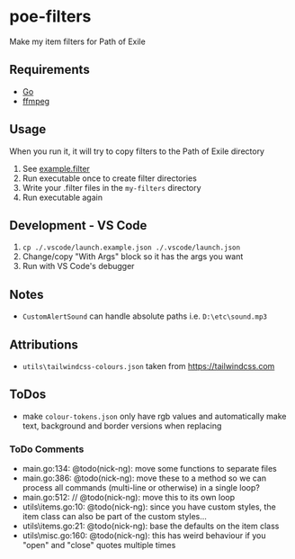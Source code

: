 # poe-filters
Make my item filters for Path of Exile

## Requirements

- [Go](https://go.dev/)
- [ffmpeg](https://ffmpeg.org/)

## Usage

When you run it, it will try to copy filters to the Path of Exile directory

1. See [example.filter](https://github.com/nick-ng/poe-filters/blob/main/my-filters/example.filter)
2. Run executable once to create filter directories
3. Write your .filter files in the `my-filters` directory
4. Run executable again

## Development - VS Code
1. `cp ./.vscode/launch.example.json ./.vscode/launch.json`
2. Change/copy "With Args" block so it has the args you want
3. Run with VS Code's debugger

## Notes

- `CustomAlertSound` can handle absolute paths i.e. `D:\etc\sound.mp3`

## Attributions

- `utils\tailwindcss-colours.json` taken from https://tailwindcss.com

## ToDos

- make `colour-tokens.json` only have rgb values and automatically make text, background and border versions when replacing

### ToDo Comments

- main.go:134: @todo(nick-ng): move some functions to separate files
- main.go:386: @todo(nick-ng): move these to a method so we can process all commands (multi-line or otherwise) in a single loop?
- main.go:512: // @todo(nick-ng): move this to its own loop
- utils\items.go:10: @todo(nick-ng): since you have custom styles, the item class can also be part of the custom styles...
- utils\items.go:21: @todo(nick-ng): base the defaults on the item class
- utils\misc.go:160: @todo(nick-ng): this has weird behaviour if you "open" and "close" quotes multiple times
